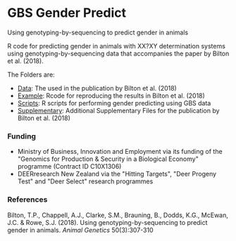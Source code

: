 # GBS Gender Predict

Using genotyping-by-sequencing to predict gender in animals

R code for predicting gender in animals with XX?XY determination systems using genotyping-by-sequencing data that accompanies the paper by Bilton et al. (2018).

The Folders are:
- [Data](Data/): The used in the publication by Bilton et al. (2018)
- [Example](Example/): Rcode for reproducing the results in Bilton et al. (2018)
- [Scripts](Rscripts/): R scripts for performing gender predicting using GBS data
- [Supplementary](Supplementary/): Additional Supplementary Files for the publication by Bilton et al. (2018)


### Funding

- Ministry of Business, Innovation and Employment via its funding of the "Genomics for Production & Security in a Biological Economy" programme (Contract ID C10X1306)
- DEERresearch New Zealand via the "Hitting Targets", "Deer Progeny Test" and "Deer Select" research programmes

### References

Bilton, T.P., Chappell, A.J., Clarke, S.M., Brauning, B., Dodds, K.G., McEwan, J.C. \& Rowe, S.J. (2018). Using genotyping-by-sequencing to predict gender in animals. *Animal Genetics* 50(3):307-310





